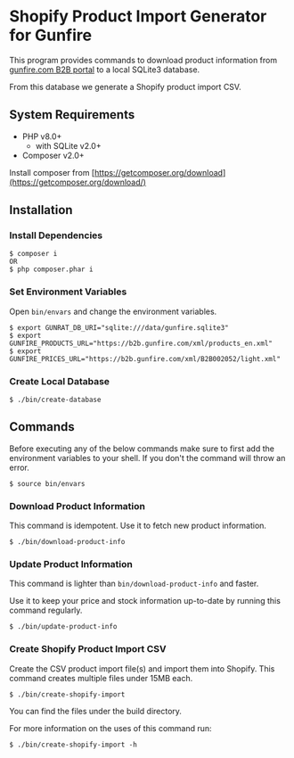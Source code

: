# Shopify Product Import Generator for Gunfire

This program provides commands to download product information 
from [gunfire.com B2B portal](https://b2b.gunfire.com) to a local SQLite3 database.

From this database we generate a Shopify product import CSV.

## System Requirements

- PHP v8.0+
  - with SQLite v2.0+
- Composer v2.0+

Install composer from [https://getcomposer.org/download](https://getcomposer.org/download/)

## Installation

### Install Dependencies

```
$ composer i
OR
$ php composer.phar i
```

### Set Environment Variables

Open `bin/envars` and change the environment variables.

```
$ export GUNRAT_DB_URI="sqlite:///data/gunfire.sqlite3"
$ export GUNFIRE_PRODUCTS_URL="https://b2b.gunfire.com/xml/products_en.xml"
$ export GUNFIRE_PRICES_URL="https://b2b.gunfire.com/xml/B2B002052/light.xml"
```

### Create Local Database

```
$ ./bin/create-database
```

## Commands

Before executing any of the below commands make sure to first add the 
environment variables to your shell. If you don't the command will throw an error.

```
$ source bin/envars
```

### Download Product Information

This command is idempotent. Use it to fetch new product information.

```
$ ./bin/download-product-info
```

### Update Product Information

This command is lighter than `bin/download-product-info` and faster.

Use it to keep your price and stock information up-to-date by running this command regularly.

```
$ ./bin/update-product-info
```

### Create Shopify Product Import CSV

Create the CSV product import file(s) and import them into Shopify.
This command creates multiple files under 15MB each.

```
$ ./bin/create-shopify-import
```

You can find the files under the build directory.

For more information on the uses of this command run:

```
$ ./bin/create-shopify-import -h
```
